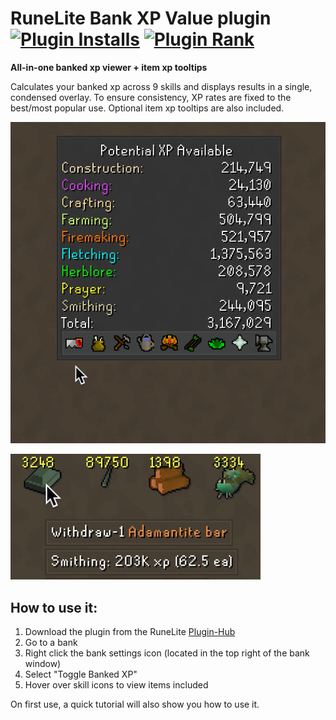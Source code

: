 # RuneLite Bank XP Value plugin [![Plugin Installs](http://img.shields.io/endpoint?url=https://i.pluginhub.info/shields/installs/plugin/bank-xp-value)](https://runelite.net/plugin-hub/seelrr) [![Plugin Rank](http://img.shields.io/endpoint?url=https://i.pluginhub.info/shields/rank/plugin/bank-xp-value)](https://runelite.net/plugin-hub)
**All-in-one banked xp viewer + item xp tooltips**

Calculates your banked xp across 9 skills and displays results in a single, condensed overlay. To ensure consistency, XP rates are fixed to the best/most popular use. Optional item xp tooltips are also included.

![bank-xp-value](/assets/bank-xp-value.gif)

![item-xp-tooltip](/assets/item-xp-tooltip.png)

## How to use it:
  1.  Download the plugin from the RuneLite [Plugin-Hub](https://github.com/runelite/runelite/wiki/Information-about-the-Plugin-Hub)
  2.  Go to a bank
  3.  Right click the bank settings icon (located in the top right of the bank window)
  4.  Select "Toggle Banked XP"
  5.  Hover over skill icons to view items included

  On first use, a quick tutorial will also show you how to use it.
